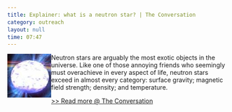```yaml
---
title: Explainer: what is a neutron star? | The Conversation
category: outreach
layout: null
time: 07:47
---
```

<!-- converted from blosxom format post by dkg 22.1.2022 -->
  <!---- Begin .post ---->
<img src="images/pulsar1-3_100.jpg" width="100" align="left">
Neutron stars are arguably the most exotic objects in the universe. Like one of those annoying friends who seemingly must overachieve in every aspect of life, neutron stars exceed in almost every category: surface gravity; magnetic field strength; density; and temperature.
<p>
<!-- --------------------------------------------------------- -->
<a href="https://theconversation.com/explainer-what-is-a-neutron-star-29341">&gt;&gt; Read more @ The Conversation</a>
<p>
